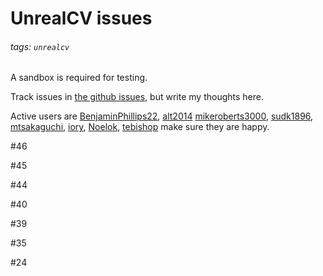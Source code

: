 # UnrealCV issues

###### tags: `unrealcv`

A sandbox is required for testing.

Track issues in [the github issues](https://github.com/unrealcv/unrealcv/issues), but write my thoughts here.

Active users are [BenjaminPhillips22](https://github.com/BenjaminPhillips22), [alt2014]() [mikeroberts3000](), [sudk1896](), [mtsakaguchi](), [iory](), [Noelok](), [tebishop]() make sure they are happy.


#46

#45

#44

#40

#39

#35

#24